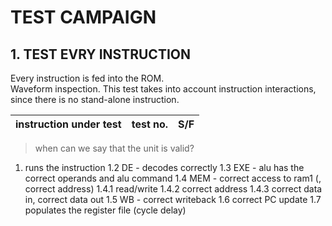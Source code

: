 # TEST CAMPAIGN

## 1. TEST EVRY INSTRUCTION

Every instruction is fed into the ROM.  
Waveform inspection.
This test takes into account instruction interactions, since there is no stand-alone instruction.

|instruction under test|test no.|S/F|
|----------------------|--------|---|


>  when can we say that the unit is valid?
1. runs the instruction
    1.2 DE - decodes correctly
    1.3 EXE - alu has the correct operands and alu command
    1.4 MEM - correct access to ram1 (, correct address)
        1.4.1 read/write
        1.4.2 correct address
        1.4.3 correct data in, correct data out
    1.5 WB - correct writeback
    1.6 correct PC update
    1.7 populates the register file (cycle delay)
